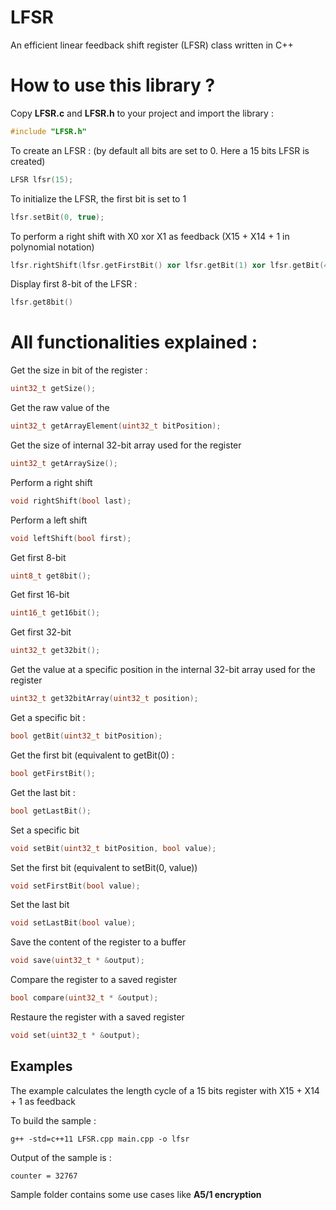 # LFSR
An efficient linear feedback shift register (LFSR) class written in C++

# How to use this library ?

Copy **LFSR.c** and **LFSR.h** to your project and import the library :
```cpp
#include "LFSR.h"
```

To create an LFSR : (by default all bits are set to 0. Here a 15 bits LFSR is created)
```cpp
LFSR lfsr(15);
```

To initialize the LFSR, the first bit is set to 1
```cpp
lfsr.setBit(0, true);
```

To perform a right shift with X0 xor X1 as feedback (X15 + X14 + 1 in polynomial notation)
```cpp
lfsr.rightShift(lfsr.getFirstBit() xor lfsr.getBit(1) xor lfsr.getBit(4));
```

Display first 8-bit of the LFSR :
```cpp
lfsr.get8bit()
```

# All functionalities explained :

Get the size in bit of the register :
```cpp
uint32_t getSize();
```

Get the raw value of the 
```cpp
uint32_t getArrayElement(uint32_t bitPosition);
```

Get the size of internal 32-bit array used for the register
```cpp
uint32_t getArraySize();
```

Perform a right shift
```cpp
void rightShift(bool last);
```

Perform a left shift
```cpp
void leftShift(bool first);
```

Get first 8-bit 
```cpp
uint8_t get8bit();
```

Get first 16-bit
```cpp
uint16_t get16bit();
```

Get first 32-bit
```cpp
uint32_t get32bit();
```

Get the value at a specific position in the internal 32-bit array used for the register
```cpp
uint32_t get32bitArray(uint32_t position);
```

Get a specific bit :
```cpp
bool getBit(uint32_t bitPosition);
```

Get the first bit (equivalent to getBit(0) :
```cpp
bool getFirstBit();
```

Get the last bit :
```cpp
bool getLastBit();
```

Set a specific bit
```cpp
void setBit(uint32_t bitPosition, bool value);
```

Set the first bit (equivalent to setBit(0, value))
```cpp
void setFirstBit(bool value);
```

Set the last bit
```cpp
void setLastBit(bool value);
```

Save the content of the register to a buffer
```cpp
void save(uint32_t * &output);
```

Compare the register to a saved register
```cpp
bool compare(uint32_t * &output);
```

Restaure the register with a saved register 
```cpp
void set(uint32_t * &output);
```

## Examples 

The example calculates the length cycle of a 15 bits register with X15 + X14 + 1 as feedback

To build the sample : 
```
g++ -std=c++11 LFSR.cpp main.cpp -o lfsr
```

Output of the sample is : 
```
counter = 32767
```

Sample folder contains some use cases like **A5/1 encryption** 
